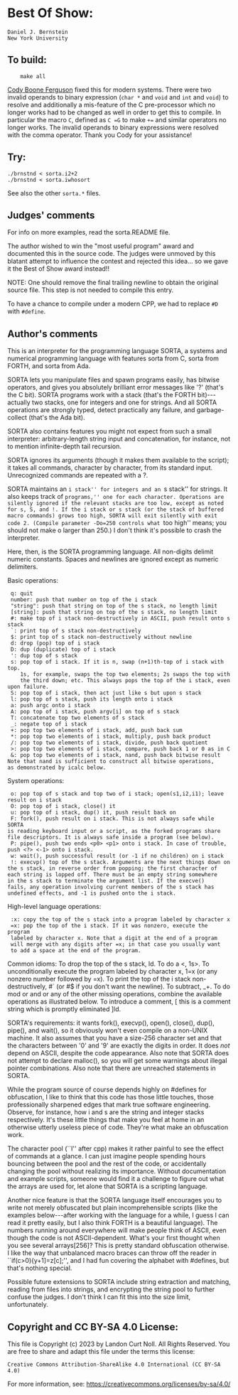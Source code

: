 # Best Of Show:

	Daniel J. Bernstein
	New York University

## To build:

        make all

[Cody Boone Ferguson](/winners.html#Cody_Boone_Ferguson) fixed this for modern
systems. There were two invalid operands to binary expression (`char *` and
`void` and `int` and `void`) to resolve and additionally a mis-feature of the C
pre-processor which no longer works had to be changed as well in order to get
this to compile. In particular the macro `C`, defined as `C =G` to make `+=` and
similar operators no longer works.  The invalid operands to binary expressions
were resolved with the comma operator. Thank you Cody for your assistance!


## Try:

	./brnstnd < sorta.i2+2
	./brnstnd < sorta.iwhosort

See also the other `sorta.*` files.


## Judges' comments

For info on more examples, read the sorta.README file.

The author wished to win the "most useful program" award and
documented this in the source code.  The judges were unmoved
by this blatant attempt to influence the contest and rejected
this idea...  so we gave it the Best of Show award instead!!

NOTE: One should remove the final trailing newline to obtain the
original source file.  This step is not needed to compile
this entry.

To have a chance to compile under a modern CPP, we had to
replace `#D` with `#define`.

## Author's comments

This is an interpreter for the programming language SORTA, a systems
and numerical programming language with features sorta from C, sorta
from FORTH, and sorta from Ada.

SORTA lets you manipulate files and spawn programs easily, has bitwise
operators, and gives you absolutely brilliant error messages like '?'
(that's the C bit). SORTA programs work with a stack (that's the FORTH
bit)---actually two stacks, one for integers and one for strings. And
all SORTA operations are strongly typed, detect practically any failure,
and garbage-collect (that's the Ada bit).

SORTA also contains features you might not expect from such a small
interpreter: arbitrary-length string input and concatenation, for
instance, not to mention infinite-depth tail recursion.

SORTA ignores its arguments (though it makes them available to the
script); it takes all commands, character by character, from its
standard input. Unrecognized commands are repeated with a ?.

SORTA maintains an ``i stack'' for integers and an ``s stack'' for
strings. It also keeps track of ``programs,'' one for each character.
Operations are silently ignored if the relevant stacks are too low,
except as noted for s, S, and !. If the i stack or s stack (or the stack
of buffered macro commands) grows too high, SORTA will exit silently
with exit code 2. (Compile parameter -Do=250 controls what ``too high''
means; you should not make o larger than 250.) I don't think it's
possible to crash the interpreter.

Here, then, is the SORTA programming language. All non-digits delimit
numeric constants. Spaces and newlines are ignored except as numeric
delimiters.

Basic operations:

     q: quit
     number: push that number on top of the i stack
     "string": push that string on top of the s stack, no length limit
     [string]: push that string on top of the s stack, no length limit
     #: make top of i stack non-destructively in ASCII, push result onto s stack
     `: print top of s stack non-destructively
     $: print top of s stack non-destructively without newline
     d: drop (pop) top of i stack
     D: dup (duplicate) top of i stack
     ': dup top of s stack
     s: pop top of i stack. If it is n, swap (n+1)th-top of i stack with top.
        1s, for example, swaps the top two elements; 2s swaps the top with
        the third down; etc. This always pops the top of the i stack, even
	upon failure.
     S: pop top of i stack, then act just like s but upon s stack
     l: pop top of s stack, push its length onto i stack
     a: push argc onto i stack
     A: pop top of i stack, push argv[i] on top of s stack
     T: concatenate top two elements of s stack
     _: negate top of i stack
     +: pop top two elements of i stack, add, push back sum
     *: pop top two elements of i stack, multiply, push back product
     /: pop top two elements of i stack, divide, push back quotient
     >: pop top two elements of i stack, compare, push back 1 or 0 as in C
     &: pop top two elements of i stack, nand, push back bitwise result
	Note that nand is sufficient to construct all bitwise operations,
	as demonstrated by icalc below.

   System operations:

     o: pop top of s stack and top two of i stack; open(s1,i2,i1); leave
	result on i stack
     O: pop top of i stack, close() it
     u: pop top of i stack, dup() it, push result back on
     F: fork(), push result on i stack. This is not always safe while SORTA
	is reading keyboard input or a script, as the forked programs share
	file descriptors. It is always safe inside a program (see below).
     P: pipe(), push two ends <p0> <p1> onto i stack. In case of trouble,
	push <?> <-1> onto i stack.
     w: wait(), push successful result (or -1 if no children) on i stack
     !: execvp() top of the s stack. Arguments are the next things down on
	the s stack, in reverse order from popping; the first character of
	each string is lopped off. There must be an empty string somewhere
	in the s stack to terminate the argument list. If the execve()
	fails, any operation involving current members of the s stack has
	undefined effects, and -1 is pushed onto the i stack.

High-level language operations:

     :x: copy the top of the s stack into a program labeled by character x
     =x: pop the top of the i stack. If it was nonzero, execute the program
	 labeled by character x. Note that a digit at the end of a program
	 will merge with any digits after =x; in that case you usually want
	 to add a space at the end of the program.

Common idioms: To drop the top of the s stack, ld. To do a <, 1s>. To
unconditionally execute the program labeled by character x, 1=x (or any
nonzero number followed by =x). To print the top of the i stack
non-destructively, #` (or #$ if you don't want the newline). To
subtract, _+. To do mod or and or any of the other missing operations,
combine the available operations as illustrated below. To introduce a
comment, [ this is a comment string which is promptly eliminated ]ld.

SORTA's requirements: it wants fork(), execvp(), open(),
close(), dup(), pipe(), and wait(), so it obviously won't even compile
on a non-UNIX machine. It also assumes that you have a size-256
character set and that the characters between '0' and '9' are exactly
the digits in order. It does *not* depend on ASCII, despite the code
appearance. Also note that SORTA does not attempt to declare malloc(),
so you will get some warnings about illegal pointer combinations. Also
note that there are unreached statements in SORTA.

While the program source of course depends highly on #defines for
obfuscation, I like to think that this code has those little touches,
those professionally sharpened edges that mark true software
engineering. Observe, for instance, how i and s are the string and
integer stacks respectively. It's these little things that make you
feel at home in an otherwise utterly useless piece of code. They're
what make an obfuscation work.

The character pool (``I'' after cpp) makes it rather painful to
see the effect of commands at a glance. I can just imagine people
spending hours bouncing between the pool and the rest of the code,
or accidentally changing the pool without realizing its importance.
Without documentation and example scripts, someone would find it
a challenge to figure out what the arrays are used for, let alone
that SORTA is a scripting language.

Another nice feature is that the SORTA language itself encourages
you to write not merely obfuscated but plain incomprehensible
scripts (like the examples below---after working with the language
for a while, I guess I can read it pretty easily, but I also think
FORTH is a beautiful language). The numbers running around
everywhere will make people think of ASCII, even though the code is
not ASCII-dependent.  What's your first thought when you see
several arrays[256]? This is pretty standard obfuscation otherwise.
I like the way that unbalanced macro braces can throw off the
reader in ``if(c>0){y+1]=z[c];'', and I had fun covering the
alphabet with #defines, but that's nothing special.

Possible future extensions to SORTA include string extraction and
matching, reading from files into strings, and encrypting the string
pool to further confuse the judges. I don't think I can fit this into
the size limit, unfortunately.

## Copyright and CC BY-SA 4.0 License:

This file is Copyright (c) 2023 by Landon Curt Noll.  All Rights Reserved.
You are free to share and adapt this file under the terms this license:

    Creative Commons Attribution-ShareAlike 4.0 International (CC BY-SA 4.0)

For more information, see: https://creativecommons.org/licenses/by-sa/4.0/
